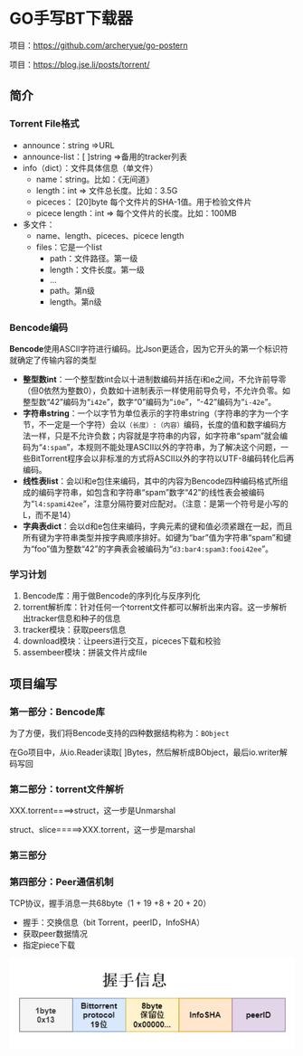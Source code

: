 # GO手写BT下载器

项目：https://github.com/archeryue/go-postern

项目：https://blog.jse.li/posts/torrent/

## 简介

### Torrent File格式

- announce：string =>URL
- announce-list：[ ]string =>备用的tracker列表
- info（dict）：文件具体信息（单文件）
  - name：string。比如：《无间道》
  - length：int => 文件总长度。比如：3.5G
  - piceces： [20]byte  每个文件片的SHA-1值。用于检验文件片
  - picece length：int => 每个文件片的长度。比如：100MB
- 多文件：
  - name、length、piceces、picece length
  - files：它是一个list
    - path：文件路径。第一级
    - length：文件长度。第一级
    - ...
    - path。第n级
    - length。第n级

### Bencode编码

**Bencode**使用ASCII字符进行编码。比Json更适合，因为它开头的第一个标识符就确定了传输内容的类型

- **整型数int**：一个整型数int会以十进制数编码并括在i和e之间，不允许前导零（但0依然为整数0），负数如十进制表示一样使用前导负号，不允许负零。如整型数“42”编码为“`i42e`”，数字“0”编码为“`i0e`”，“-42”编码为“`i-42e`”。
- **字符串string**：一个以字节为单位表示的字符串string（字符串的字为一个字节，不一定是一个字符）会以`（长度）:（内容）`编码，长度的值和数字编码方法一样，只是不允许负数；内容就是字符串的内容，如字符串“spam”就会编码为“`4:spam`”，本规则不能处理ASCII以外的字符串，为了解决这个问题，一些BitTorrent程序会以非标准的方式将ASCII以外的字符以UTF-8编码转化后再编码。
- **线性表list**：会以l和e包住来编码，其中的内容为Bencode四种编码格式所组成的编码字符串，如包含和字符串“spam”数字“42”的线性表会被编码为“`l4:spami42ee`”，注意分隔符要对应配对。（注意：是第一个符号是小写的L，而不是14）
- **字典表dict**：会以d和e包住来编码，字典元素的键和值必须紧跟在一起，而且所有键为字符串类型并按字典顺序排好。如键为“bar”值为字符串“spam”和键为“foo”值为整数“42”的字典表会被编码为“`d3:bar4:spam3:fooi42ee`”。

### 学习计划

1. Bencode库：用于做Bencode的序列化与反序列化
2. torrent解析库：针对任何一个torrent文件都可以解析出来内容。这一步解析出tracker信息和种子的信息
3. tracker模块：获取peers信息
4. download模块：让peers进行交互，piceces下载和校验
5. assembeer模块：拼装文件片成file

## 项目编写

### 第一部分：Bencode库

为了方便，我们将Bencode支持的四种数据结构称为：`BObject`

在Go项目中，从io.Reader读取[ ]Bytes，然后解析成BObject，最后io.writer解码写回

### 第二部分：torrent文件解析

XXX.torrent====>struct，这一步是Unmarshal

struct、slice=====>XXX.torrent，这一步是marshal

### 第三部分

### 第四部分：Peer通信机制

TCP协议，握手消息一共68byte（1 + 19 +8 + 20 + 20）

- 握手：交换信息（bit Torrent，peerID，InfoSHA）
- 获取peer数据情况
- 指定piece下载

![](imags\握手信息.png)









